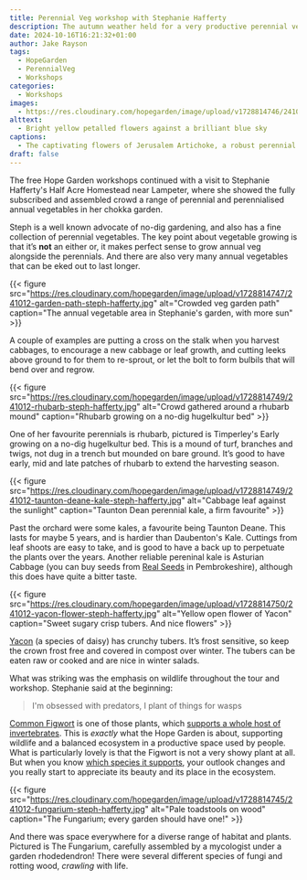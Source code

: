 ```yaml
---
title: Perennial Veg workshop with Stephanie Hafferty
description: The autumn weather held for a very productive perennial vegetable workshop with the renowned nodigger Stephanie Hafferty
date: 2024-10-16T16:21:32+01:00
author: Jake Rayson 
tags: 
  - HopeGarden
  - PerennialVeg
  - Workshops
categories: 
  - Workshops
images:
  - https://res.cloudinary.com/hopegarden/image/upload/v1728814746/241012-jerusalem-artichoke-flower-steph-hafferty.jpg
alttext: 
  - Bright yellow petalled flowers against a brilliant blue sky
captions: 
  - The captivating flowers of Jerusalem Artichoke, a robust perennial!
draft: false
---
```


The free Hope Garden workshops continued with a visit to Stephanie Hafferty's Half Acre Homestead near Lampeter, where she showed the fully subscribed and assembled crowd a range of perennial and perennialised annual vegetables in her chokka garden.

Steph is a well known advocate of no-dig gardening, and also has a fine collection of perennial vegetables. The key point about vegetable growing is that it’s **not** an either or, it makes perfect sense to grow annual veg alongside the perennials. And there are also very many annual vegetables that can be eked out to last longer. 

{{< figure src="https://res.cloudinary.com/hopegarden/image/upload/v1728814747/241012-garden-path-steph-hafferty.jpg" alt="Crowded veg garden path" caption="The annual vegetable area in Stephanie's garden, with more sun" >}}

A couple of examples are putting a cross on the stalk when you harvest cabbages, to encourage a new cabbage or leaf growth, and cutting leeks above ground to for them to re-sprout, or let the bolt to form bulbils that will bend over and regrow.

{{< figure src="https://res.cloudinary.com/hopegarden/image/upload/v1728814749/241012-rhubarb-steph-hafferty.jpg" alt="Crowd gathered around a rhubarb mound" caption="Rhubarb growing on a no-dig hugelkultur bed" >}}

One of her favourite perennials is rhubarb, pictured is Timperley's Early growing on a no-dig hugelkultur bed. This is a mound of turf, branches and twigs, not dug in a trench but mounded on bare ground. It’s good to have early, mid and late patches of rhubarb to extend the harvesting season.

{{< figure src="https://res.cloudinary.com/hopegarden/image/upload/v1728814749/241012-taunton-deane-kale-steph-hafferty.jpg" alt="Cabbage leaf against the sunlight" caption="Taunton Dean perennial kale, a firm favourite" >}}

Past the orchard were some kales, a favourite being Taunton Deane. This lasts for maybe 5 years, and is hardier than Daubenton's Kale. Cuttings from leaf shoots are easy to take, and is good to have a back up to perpetuate the plants over the years. Another reliable pereninal kale is Asturian Cabbage (you can buy seeds from [Real Seeds](https://www.realseeds.co.uk) in Pembrokeshire), although this does have quite a bitter taste.

{{< figure src="https://res.cloudinary.com/hopegarden/image/upload/v1728814750/241012-yacon-flower-steph-hafferty.jpg" alt="Yellow open flower of Yacon" caption="Sweet sugary crisp tubers. And nice flowers" >}}

[Yacon](https://en.wikipedia.org/wiki/Yac%C3%B3n) (a species of daisy) has crunchy tubers. It’s frost sensitive, so keep the crown frost free and covered in compost over winter. The tubers can be eaten raw or cooked and are nice in winter salads.

What was striking was the emphasis on wildlife throughout the tour and workshop. Stephanie said at the beginning:

> I'm obsessed with predators, I plant of things for wasps

[Common Figwort](https://plantatlas2020.org/atlas/2cd4p9h.ck1) is one of those plants, which [supports a whole host of invertebrates](https://waarneming.nl/species/7429/relations/). This is *exactly* what the Hope Garden is about, supporting wildlife and a balanced ecosystem in a productive space used by people. What is particularly lovely is that the Figwort is not a very showy plant at all. But when you know [which species it supports](https://waarneming.nl/species/7429/relations/), your outlook changes and you really start to appreciate its beauty and its place in the ecosystem. 

{{< figure src="https://res.cloudinary.com/hopegarden/image/upload/v1728814745/241012-fungarium-steph-hafferty.jpg" alt="Pale toadstools on wood" caption="The Fungarium; every garden should have one!" >}}

And there was space everywhere for a diverse range of habitat and plants. Pictured is The Fungarium, carefully assembled by a mycologist under a garden rhodedendron! There were several different species of fungi and rotting wood, *crawling* with life.
